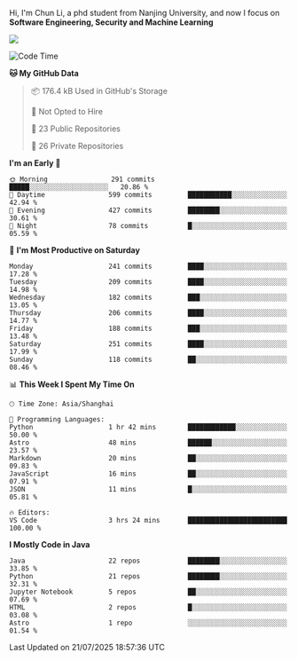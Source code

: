 Hi, I'm Chun Li, a phd student from Nanjing University, and now I focus on **Software Engineering, Security and Machine Learning**

<!--![GitHub Snake Light](https://github.com/pppppkun/pppppkun/blob/output/github-snake.svg#gh-light-mode-only)-->
<!--![GitHub Snake dark](https://github.com/pppppkun/pppppkun/blob/output/github-snake-dark.svg#gh-dark-mode-only)-->

![](https://komarev.com/ghpvc/?username=pppppkun)
<!--START_SECTION:waka-->
![Code Time](http://img.shields.io/badge/Code%20Time-2%2C180%20hrs%2044%20mins-blue)

**🐱 My GitHub Data** 

> 📦 176.4 kB Used in GitHub's Storage 
 > 
> 🚫 Not Opted to Hire
 > 
> 📜 23 Public Repositories 
 > 
> 🔑 26 Private Repositories 
 > 
**I'm an Early 🐤** 

```text
🌞 Morning                291 commits         █████░░░░░░░░░░░░░░░░░░░░   20.86 % 
🌆 Daytime                599 commits         ███████████░░░░░░░░░░░░░░   42.94 % 
🌃 Evening                427 commits         ████████░░░░░░░░░░░░░░░░░   30.61 % 
🌙 Night                  78 commits          █░░░░░░░░░░░░░░░░░░░░░░░░   05.59 % 
```
📅 **I'm Most Productive on Saturday** 

```text
Monday                   241 commits         ████░░░░░░░░░░░░░░░░░░░░░   17.28 % 
Tuesday                  209 commits         ████░░░░░░░░░░░░░░░░░░░░░   14.98 % 
Wednesday                182 commits         ███░░░░░░░░░░░░░░░░░░░░░░   13.05 % 
Thursday                 206 commits         ████░░░░░░░░░░░░░░░░░░░░░   14.77 % 
Friday                   188 commits         ███░░░░░░░░░░░░░░░░░░░░░░   13.48 % 
Saturday                 251 commits         ████░░░░░░░░░░░░░░░░░░░░░   17.99 % 
Sunday                   118 commits         ██░░░░░░░░░░░░░░░░░░░░░░░   08.46 % 
```


📊 **This Week I Spent My Time On** 

```text
🕑︎ Time Zone: Asia/Shanghai

💬 Programming Languages: 
Python                   1 hr 42 mins        ████████████░░░░░░░░░░░░░   50.00 % 
Astro                    48 mins             ██████░░░░░░░░░░░░░░░░░░░   23.57 % 
Markdown                 20 mins             ██░░░░░░░░░░░░░░░░░░░░░░░   09.83 % 
JavaScript               16 mins             ██░░░░░░░░░░░░░░░░░░░░░░░   07.91 % 
JSON                     11 mins             █░░░░░░░░░░░░░░░░░░░░░░░░   05.81 % 

🔥 Editors: 
VS Code                  3 hrs 24 mins       █████████████████████████   100.00 % 
```

**I Mostly Code in Java** 

```text
Java                     22 repos            ████████░░░░░░░░░░░░░░░░░   33.85 % 
Python                   21 repos            ████████░░░░░░░░░░░░░░░░░   32.31 % 
Jupyter Notebook         5 repos             ██░░░░░░░░░░░░░░░░░░░░░░░   07.69 % 
HTML                     2 repos             █░░░░░░░░░░░░░░░░░░░░░░░░   03.08 % 
Astro                    1 repo              ░░░░░░░░░░░░░░░░░░░░░░░░░   01.54 % 
```




 Last Updated on 21/07/2025 18:57:36 UTC
<!--END_SECTION:waka-->

